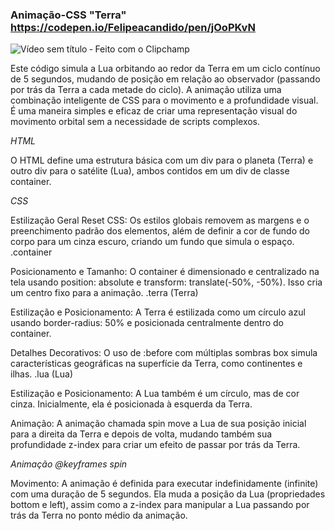 ### Animação-CSS "Terra" https://codepen.io/Felipeacandido/pen/jOoPKvN

![Vídeo sem título ‐ Feito com o Clipchamp](https://github.com/Felipeacandido/Anima-o-CSS/assets/161148912/5f55d9d7-0279-4a33-a7f9-a26416665e7f)


Este código simula a Lua orbitando ao redor da Terra em um ciclo contínuo de 5 segundos, mudando de posição em relação ao observador (passando por trás da Terra a cada metade do ciclo). A animação utiliza uma combinação inteligente de CSS para o movimento e a profundidade visual. É uma maneira simples e eficaz de criar uma representação visual do movimento orbital sem a necessidade de scripts complexos.

*HTML*


O HTML define uma estrutura básica com um div para o planeta (Terra) e outro div para o satélite (Lua), ambos contidos em um div de classe container.

*CSS*

Estilização Geral
Reset CSS: Os estilos globais removem as margens e o preenchimento padrão dos elementos, além de definir a cor de fundo do corpo para um cinza escuro, criando um fundo que simula o espaço.
.container

Posicionamento e Tamanho: O container é dimensionado e centralizado na tela usando position: absolute e transform: translate(-50%, -50%). Isso cria um centro fixo para a animação.
.terra (Terra)

Estilização e Posicionamento: A Terra é estilizada como um círculo azul usando border-radius: 50% e posicionada centralmente dentro do container.

Detalhes Decorativos: O uso de :before com múltiplas sombras box simula características geográficas na superfície da Terra, como continentes e ilhas.
.lua (Lua)

Estilização e Posicionamento: A Lua também é um círculo, mas de cor cinza. Inicialmente, ela é posicionada à esquerda da Terra.

Animação: A animação chamada spin move a Lua de sua posição inicial para a direita da Terra e depois de volta, mudando também sua profundidade z-index para criar um efeito de passar por trás da Terra.

*Animação @keyframes spin*

Movimento: A animação é definida para executar indefinidamente (infinite) com uma duração de 5 segundos. Ela muda a posição da Lua (propriedades bottom e left), assim como a z-index para manipular a Lua passando por trás da Terra no ponto médio da animação.

